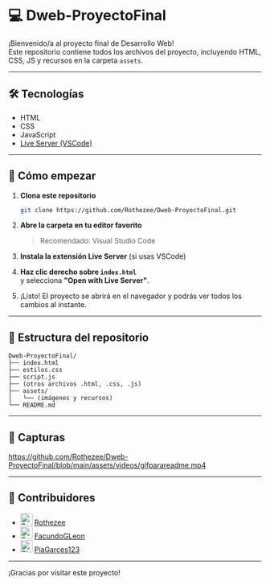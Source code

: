 # 💻 Dweb-ProyectoFinal

¡Bienvenido/a al proyecto final de Desarrollo Web!  
Este repositorio contiene todos los archivos del proyecto, incluyendo HTML, CSS, JS y recursos en la carpeta `assets`.

---

## 🛠️ Tecnologías

- HTML  
- CSS  
- JavaScript  
- [Live Server (VSCode)](https://marketplace.visualstudio.com/items?itemName=ritwickdey.LiveServer)

---

## 🚀 Cómo empezar

1. **Clona este repositorio**
   ```bash
   git clone https://github.com/Rothezee/Dweb-ProyectoFinal.git
   ```

2. **Abre la carpeta en tu editor favorito**  
   > Recomendado: Visual Studio Code

3. **Instala la extensión Live Server** (si usas VSCode)

4. **Haz clic derecho sobre `index.html`**  
   y selecciona **"Open with Live Server"**.

5. ¡Listo! El proyecto se abrirá en el navegador y podrás ver todos los cambios al instante.

---

## 📁 Estructura del repositorio

```
Dweb-ProyectoFinal/
├── index.html
├── estilos.css
├── script.js
├── (otros archivos .html, .css, .js)
├── assets/
│   └── (imágenes y recursos)
└── README.md
```

---

## 📸 Capturas

https://github.com/Rothezee/Dweb-ProyectoFinal/blob/main/assets/videos/gifparareadme.mp4

---

## 👥 Contribuidores

- <img src="https://avatars.githubusercontent.com/u/176447136?v=4" width="24" alt="Rothezee"/> [Rothezee](https://github.com/Rothezee)
- <img src="https://avatars.githubusercontent.com/u/190776380?v=4" width="24" alt="FacundoGLeon"/> [FacundoGLeon](https://github.com/FacundoGLeon)
- <img src="https://avatars.githubusercontent.com/u/188462919?v=4" width="24" alt="PiaGarces123"/> [PiaGarces123](https://github.com/PiaGarces123)

---

¡Gracias por visitar este proyecto!
